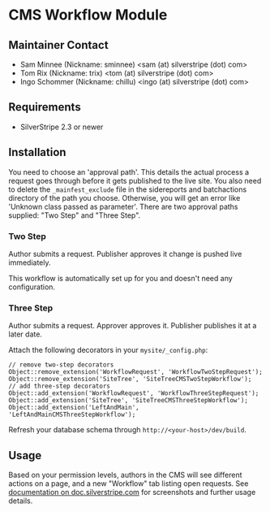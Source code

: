 # CMS Workflow Module

## Maintainer Contact
 * Sam Minnee (Nickname: sminnee)
   <sam (at) silverstripe (dot) com>
 * Tom Rix (Nickname: trix)
   <tom (at) silverstripe (dot) com>
 * Ingo Schommer (Nickname: chillu)
   <ingo (at) silverstripe (dot) com>

## Requirements
 * SilverStripe 2.3 or newer


## Installation

You need to choose an 'approval path'. This details the actual process a request goes through before
it gets published to the live site. You also need to delete the `_mainfest_exclude` file in the 
sidereports and batchactions directory of the path you choose.
Otherwise, you will get an error like 'Unknown class passed as parameter'. 
There are two approval paths supplied: "Two Step" and "Three Step".

### Two Step

Author submits a request. Publisher approves it change is pushed live immediately.

This workflow is automatically set up for you and doesn't need any configuration.

### Three Step

Author submits a request. Approver approves it. Publisher publishes it at a later date.

Attach the following decorators in your `mysite/_config.php`:

	// remove two-step decorators
	Object::remove_extension('WorkflowRequest', 'WorkflowTwoStepRequest');
	Object::remove_extension('SiteTree', 'SiteTreeCMSTwoStepWorkflow');
	// add three-step decorators
	Object::add_extension('WorkflowRequest', 'WorkflowThreeStepRequest');
	Object::add_extension('SiteTree', 'SiteTreeCMSThreeStepWorkflow');
	Object::add_extension('LeftAndMain', 'LeftAndMainCMSThreeStepWorkflow');
	
Refresh your database schema through `http://<your-host>/dev/build`.

## Usage

Based on your permission levels, authors in the CMS will see different actions on a page,
and a new "Workflow" tab listing open requests.
See [documentation on doc.silverstripe.com][documentation] for screenshots and further usage details.

[documentation]: http://doc.silverstripe.com/doku.php?id=modules:cmsworkflow
